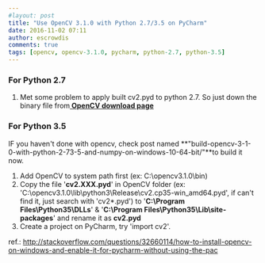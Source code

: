 ```yaml
---
#layout: post
title: "Use OpenCV 3.1.0 with Python 2.7/3.5 on PyCharm"
date: 2016-11-02 07:11
author: escrowdis
comments: true
tags: [opencv, opencv-3.1.0, pycharm, python-2.7, python-3.5]
---
```

### For Python 2.7
<ol>
 	<li>Met some problem to apply built cv2.pyd to python 2.7. So just down the binary file from<strong><a href="http://opencv.org/downloads.html" target="_blank"> OpenCV download page</a></strong></li>
</ol>

### For Python 3.5

IF you haven't done with opencv, check post named **"build-opencv-3-1-0-with-python-2-73-5-and-numpy-on-windows-10-64-bit/"**to build it now.
<ol>
 	<li>Add OpenCV to system path first (ex: C:\opencv3.1.0\bin)</li>
 	<li>Copy the file '<strong>cv2.XXX.pyd</strong>' in OpenCV folder (ex: 'C:\opencv3.1.0\lib\python3\Release\cv2.cp35-win_amd64.pyd', if can't find it, just search with 'cv2*.pyd') to '<strong>C:\Program Files\Python35\DLLs</strong>' &amp; '<strong>C:\Program Files\Python35\Lib\site-packages</strong>' and rename it as <strong>cv2.pyd</strong></li>
 	<li>Create a project on PyCharm, try 'import cv2'.</li>
</ol>
ref.: <a href="http://stackoverflow.com/questions/32660114/how-to-install-opencv-on-windows-and-enable-it-for-pycharm-without-using-the-pac" target="_blank">http://stackoverflow.com/questions/32660114/how-to-install-opencv-on-windows-and-enable-it-for-pycharm-without-using-the-pac</a>
